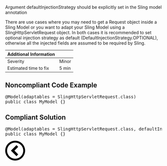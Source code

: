 <p>Argument defaultInjectionStrategy should be explicitly set in the Sling model annotation</p>

<p>There are use cases where you may need to get a Request object inside a Sling Model or you want to adapt your Sling Model using a SlingHttpServletRequest
    object. In both cases it is recommended to set optional injection strategy as default (DefaultInjectionStrategy.OPTIONAL), otherwise all the injected fields
    are assumed to be required by Sling.</p>

| Additional Information |       |
|------------------------|-------|
| Severity               | Minor | 
| Estimated time to fix  | 5 min |

<h2>Noncompliant Code Example</h2>
<pre>
@Model(adaptables = SlingHttpServletRequest.class)
public class MyModel {}
</pre><h2>Compliant Solution</h2>
<pre>
@Model(adaptables = SlingHttpServletRequest.class, defaultInjectionStrategy = DefaultInjectionStrategy.OPTIONAL)
public class MyModel {}
</pre>

[![Back to overview](back.svg)](../../README.md)